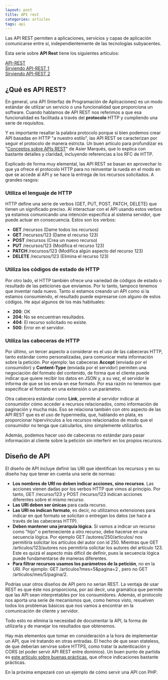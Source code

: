 ```yaml
---
layout: post
title: API rest
categories: articles
tags: api
---
```


Las API REST permiten a aplicaciones, servicios y capas de aplicación comunicarse entre sí, independientemente de las tecnologías subyacentes.

Esta serie sobre **API Rest** tiene los siguientes artículos:

[API-REST](/2017-05-09-api-rest.md)  
[Sirviendo API-REST 1](/2017-05-14-sirviendo-api-rest-1.md)  
[Sirviendo API-REST 2](/2017-05-24-sirviendo-api-rest-2.md)

## ¿Qué es API REST?

En general, una API (Interfaz de Programación de Aplicaciones) es un modo estándar de utilizar un servicio o una funcionalidad que proporciona un software. Cuando hablamos de API REST nos referimos a que esa funcionalidad es facilitada a través del **protocolo** HTTP y cumpliendo una serie de requisitos.

Y es importante resaltar la palabra protocolo porque si bien podemos crear API basadas en HTTP "a nuestro estilo", las API REST se caracterizan por seguir el protocolo de manera estricta. Un buen artículo para profundizar es "[Conceptos sobre APIs REST](http://asiermarques.com/2013/conceptos-sobre-apis-rest/)" de Asier Marqués, que lo explica con bastante detalles y claridad, incluyendo referencias a los RFC de HTTP.

Explicado de forma muy elemental, las API REST se basan en aprovechar lo que ya ofrece el protocolo HTTP para no reinventar la rueda en el modo en que se accede al API y se hace la entrega de los recursos solicitados. A grandes rasgos:


### Utiliza el lenguaje de HTTP


HTTP define una serie de verbos (GET, PUT, POST, PATCH, DELETE) que tienen un significado preciso. Al interactuar con el API usando estos verbos ya estamos comunicando una intención específica al sistema servidor, que puede actuar en consecuencia. Estos son los verbos:

* **GET** /recursos (Dame todos los recursos)
* **GET** /recursos/123 (Dame el recurso 123)
* **POST** /recursos (Crea un nuevo recurso)
* **PUT** /recursos/123 (Modifica el recurso 123)
* **PATCH** /recursos/123 (Modifica algún aspecto del recurso 123)
* **DELETE** /recursos/123 (Elimina el recurso 123)


### Utiliza los códigos de estado de HTTP


Por otro lado, el HTTP también ofrece una variedad de códigos de estado o resultado de las peticiones que enviamos. Por lo tanto, tampoco tenemos que inventar nada nuevo. Tanto si estamos creando un API como si la estamos consumiendo, el resultado puede expresarse con alguno de estos códigos. He aquí algunos de los más habituales:

* **200**: OK
* **204**: No se encuentran resultados.
* **404**: El recurso solicitado no existe.
* **500**: Error en el servidor.


### Utiliza las cabeceras de HTTP


Por último, un tercer aspecto a considerar es el uso de las cabeceras HTTP, tanto estándar como personalizadas, para comunicar meta información sobre la petición. Por ejemplo: las cabeceras **Accept** (enviada por el consumidor) y **Content-Type** (enviada por el servidor) permiten una negociación del formato del contenido, de forma que el cliente puede indicar que quiere recibir los datos en JSON y, a su vez, el servidor le informa de que se los envía en ese formato. Por esa razón no tenemos que especificar el formato en una extensión o un parámetro.

Otra cabecera estándar como **Link**, permite al servidor indicar al consumidor cómo acceder a recursos relacionados, como información de paginación y mucha más. Eso se relaciona también con otro aspecto de las API REST que es el uso de hypermedia, que, hablando en plata, es proporcionar hipervínculos a los recursos relacionados de modo que el consumidor no tenga que calcularlos, sino simplemente utilizarlos.

Además, podemos hacer uso de cabeceras no estándar para pasar información al cliente sobre la petición sin interferir en los propios recursos.


## Diseño de API


El diseño de API incluye definir las URI que identifican los recursos y en su diseño hay que tener en cuenta una serie de normas:

* **Los nombres de URI no deben indicar acciones, sino recursos**. Las acciones vienen dadas por los verbos HTTP que vimos al principio. Por tanto, GET /recurso/123 y POST /recurso/123 indican acciones diferentes sobre el mismo recurso.
* **Las URI deben ser únicas** para cada recurso.
* **Las URI no indican formato**, es decir, no utilizamos extensiones para indicar en qué formato se solicitan o entregan los datos (se hace a través de las cabeceras HTTP).
* **Deben mantener una jerarquía lógica**. Si vamos a indicar un recurso como "hijo" o perteneciente a otro recurso, debe hacerse en una secuencia lógica. Por ejemplo GET /autores/250/articulos/ nos permitiría solicitar los artículos del autor con id 250. Mientras que GET /articulos/123/autores nos permitiría solicitar los autores del artículo 123. Este es quizá el aspecto más difícil de definir, pues la secuencia lógica puede fundamentarse de maneras diferentes.
* **Para filtrar recursos usamos los parámetros de la petición**, no en la URI. Por ejemplo: GET /articulos?mes=5&pagina=2 , pero no GET /articulos/mes/5/pagina/2.

Podrías usar otros diseños de API pero no serían REST. La ventaja de usar REST es que éste nos proporciona, por así decir, una gramática que permite que las API sean interpretables por los consumidores. Además, el protocolo nos aporta una serie de mecanismos que, como hemos visto, resuelven todos los problemas básicos que nos vamos a encontrar en la comunicación de cliente y servidor.

Todo esto no elimina la necesidad de documentar la API, la forma de utilizarla y de manejar los resultados que obtenemos.

Hay más elementos que tomar en consideración a la hora de implementar un API, que iré tratando en otras entradas. El hecho de que sean stateless, de que deberían servirse sobre HTTPS, como tratar la autenticación y CORS (el poder servir API REST entre dominios). Un buen punto de partida es [este artículo sobre buenas prácticas](https://elbauldelprogramador.com/buenas-practicas-para-el-diseno-de-una-api-restful-pragmatica/), que ofrece indicaciones bastante prácticas.

En la próxima empezaré con un ejemplo de cómo servir una API con PHP.
